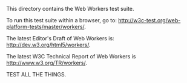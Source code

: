 This directory contains the Web Workers test suite.

To run this test suite within a browser, go to: <http://w3c-test.org/web-platform-tests/master/workers/>.

The latest Editor's Draft of Web Workers is: <http://dev.w3.org/html5/workers/>.

The latest W3C Technical Report of Web Workers is <http://www.w3.org/TR/workers/>.

TEST ALL THE THINGS.

